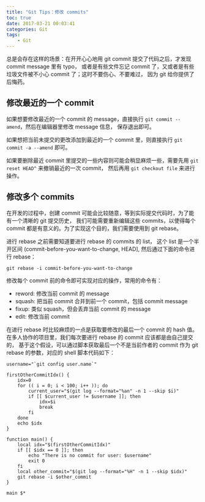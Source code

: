 ```yaml
---
title: "Git Tips：修改 commits"
toc: true
date: 2017-03-21 00:03:41
categories: Git
tags:
    - Git
---
```

总是会存在这样的场景：在开开心心地用 git commit 提交了代码之后，才发现 commit message 里有 typo，
或者是有些文件忘记 commit 了，又或者是有些垃圾文件被不小心 commit 了；这时不要伤心、不要难过，
因为 git 给你提供了后悔药。

<!--more-->

## 修改最近的一个 commit

如果想要修改最近的一个 commit 的 message，直接执行 `git commit --amend`，然后在编辑器里修改 message 信息，
保存退出即可。

如果想把当前未提交的更改添加到最近的一个 commit 里，则直接执行 `git commit -a --amend` 即可。

如果要删除最近 commit 里提交的一些内容则可能会稍显麻烦一些，需要先用 `git reset HEAD^` 来撤销最近的一次 commit，
然后再用 `git checkout file` 来进行操作。

## 修改多个 commits

在开发的过程中，创建 commit 可能会比较随意，等到实际提交代码时，为了能有一个清晰的 git 提交历史，
我们可能需要重新编辑这些 commits，以使得每个 commit 都是有意义的。为了实现这个目的，我们需要使用到 git rebase。

进行 rebase 之前需要知道要进行 rebase 的 commits 的 list， 这个 list 是一个半开区间 (commit-before-you-want-to-change, HEAD],
然后通过下面的命令进行 rebase：

```shell
git rebase -i commit-before-you-want-to-change
```

修改每个 commit 前的命令即可实现对应的操作，常用的命令有：

- reword: 修改当前 commit 的 message
- squash: 把当前 commit 合并到前一个 commit，包括 commit message
- fixup:  类似 squash，但会丢弃当前 commit 的 message
- edit:   修改当前 commit

在进行 rebase 时比较麻烦的一点是获取要修改的最后一个 commit 的 hash 值。在多人协作的项目里，我们每次要进行 rebase 的 commit 应该都是由自己提交的，
基于这个假设，可以通过脚本获取最后一个不是当前作者的 commit 作为 git rebase 的参数，对应的 shell 脚本代码如下：

```shell
username="`git config user.name`"

firstOtherCommitIdx() {
	idx=0
	for (( i = 0; i < 100; i++ )); do
		current_user="$(git log --format="%an" -n 1 --skip $i)"
		if [[ $current_user != $username ]]; then
			idx=$i
			break
		fi
	done
	echo $idx
}

function main() {
	local idx="$(firstOtherCommitIdx)"
	if [[ $idx == 0 ]]; then
		echo "There is no commit for user: $username"
		exit 0
	fi
	local other_commit="$(git log --format="%H" -n 1 --skip $idx)"
	git rebase -i $other_commit
}

main $*
```
